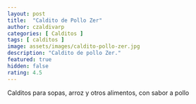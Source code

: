 ```yaml
---
layout: post
title:  "Caldito de Pollo Zer"
author: czaldivarp
categories: [ Calditos ]
tags: [ calditos ]
image: assets/images/caldito-pollo-zer.jpg
description: "Caldito de pollo Zer."
featured: true
hidden: false
rating: 4.5
---
```


Calditos para sopas, arroz y otros alimentos, con sabor a pollo
